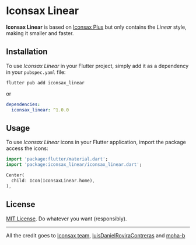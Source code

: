 # Iconsax Linear

**Iconsax Linear** is based on [Iconsax Plus](https://github.com/moha-b/Iconsax-Plus) but only contains the _Linear_ style, making it smaller and faster.

## Installation

To use _Iconsax Linear_ in your Flutter project, simply add it as a dependency in your `pubspec.yaml` file:

```shell
flutter pub add iconsax_linear
```

or

```yaml
dependencies:
  iconsax_linear: ^1.0.0
```

## Usage

To use _Iconsax Linear_ icons in your Flutter application, import the package access the icons:

```dart
import 'package:flutter/material.dart';
import 'package:iconsax_linear/iconsax_linear.dart';

Center(
  child: Icon(IconsaxLinear.home),
),
```

## License

[MIT License](LICENSE). Do whatever you want (responsibly).

---

All the credit goes to [Iconsax team](https://iconsax.io/), [luisDanielRoviraContreras](https://github.com/luisDanielRoviraContreras/flutter_iconsax) and [moha-b](https://github.com/moha-b/Iconsax-Plus)
